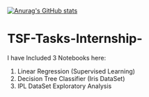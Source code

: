 [![Anurag's GitHub stats](https://github-readme-stats.vercel.app/api?username=divergent99)](https://github.com/anuraghazra/github-readme-stats)
# TSF-Tasks-Internship-
I have Included 3 Notebooks here:
1. Linear Regression (Supervised Learning)
2. Decision Tree Classifier (Iris DataSet)
3. IPL DataSet Exploratory Analysis
